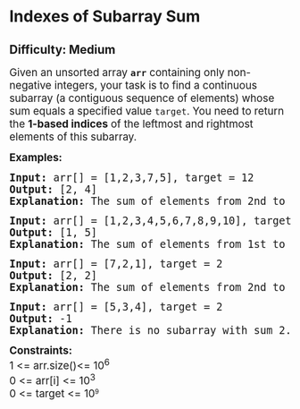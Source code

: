 # Indexes of Subarray Sum
## Difficulty: Medium
<div class="problems_problem_content__Xm_eO"><p><span style="font-size: 14pt;">Given an unsorted array <strong><code>arr</code></strong> containing only non-negative integers, your task is to find a continuous subarray (a contiguous sequence of elements) whose sum equals a specified value <code>target</code>. You need to return the <strong>1-based indices</strong> of the leftmost and rightmost elements of this subarray.</span></p>
<p><span style="font-size: 14pt;"><strong>Examples:</strong></span></p>
<pre><span style="font-size: 14pt;"><strong>Input: </strong>arr[] = [1,2,3,7,5], target = 12
<strong>Output: </strong>[2, 4]<strong>
Explanation: </strong>The sum of elements from 2nd to 4th position is 12.</span></pre>
<pre><span style="font-size: 14pt;"><strong>Input: </strong>arr[] = [1,2,3,4,5,6,7,8,9,10], target = 15,
<strong>Output: </strong>[1, 5]<strong>
Explanation: </strong>The sum of elements from 1st to 5th position is 15.
</span></pre>
<pre><span style="font-size: 14pt;"><strong>Input: </strong>arr[] = [7,2,1], target = 2
<strong>Output: </strong>[2, 2]<strong>
Explanation: </strong>The sum of elements from 2nd to 2nd position is 2.<br></span></pre>
<pre><span style="font-size: 14pt;"><strong>Input: </strong>arr[] = [5,3,4], target = 2
<strong>Output: </strong>-1<strong>
Explanation: </strong>There is no subarray with sum 2.</span></pre>
<p><span style="font-size: 14pt;"><strong>Constraints:<br></strong>1 &lt;= arr.size()&lt;= 10<sup>6<br></sup>0 &lt;= arr[i] &lt;= 10<sup>3</sup></span><br><span style="font-size: 14pt;">0 &lt;=&nbsp;</span><span style="font-size: 14pt;">target</span><span style="font-size: 14pt;">&nbsp;&lt;= 10</span><sup>9</sup></p></div>